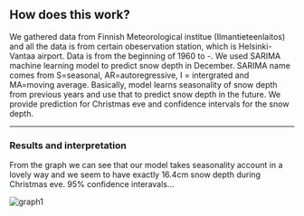 ## How does this work?

We gathered data from Finnish Meteorological institue (Ilmantieteenlaitos) and all the data is from certain obeservation station, which is Helsinki-Vantaa airport. Data is from the beginning of 1960 to -. We used SARIMA machine learning model to predict snow depth in December. SARIMA name comes from S=seasonal, AR=autoregressive, I = intergrated and MA=moving average. Basically, model learns seasonality of snow depth from previous years and use that to predict snow depth in the future. We provide prediction for Christmas eve and confidence intervals for the snow depth. 

---

### Results and interpretation

From the graph we can see that our model takes seasonality account in a lovely way and we seem to have exactly 16.4cm snow depth during Christmas eve. 95% confidence interavals...

![graph1](Elveksi.github.io/images/photo_2022-10-04_13-21-10.jpg)

